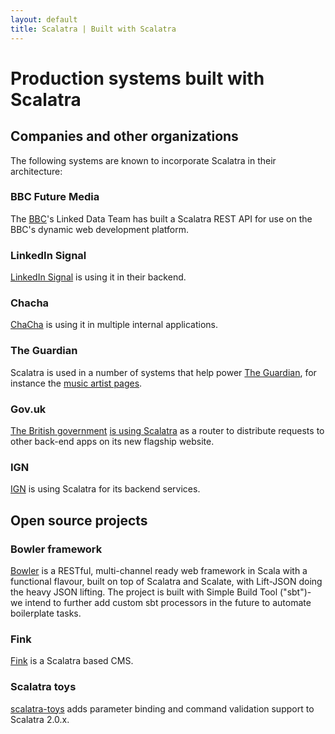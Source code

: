 ```yaml
---
layout: default
title: Scalatra | Built with Scalatra
---
```


<div class="page-header">
  <h1>Production systems built with Scalatra</h1>
</div>

## Companies and other organizations

The following systems are known to incorporate Scalatra in their architecture:

### BBC Future Media

The [BBC](http://www.bbc.co.uk)'s Linked Data Team has built a Scalatra REST API for use on the BBC's dynamic web development platform.

### LinkedIn Signal

[LinkedIn Signal](http://sna-projects.com/blog/2010/10/linkedin-signal-a-look-under-the-hood/) is using it in their backend.

### Chacha

[ChaCha](http://www.chacha.com/) is using it in multiple internal applications.

### The Guardian

Scalatra is used in a number of systems that help power [The Guardian](http:///www.guardian.co.uk/), for instance the [music artist pages](http://www.guardian.co.uk/info/developer-blog/2011/jun/23/internet).

### Gov.uk

[The British government](http://www.gov.uk) [is using Scalatra](http://radar.oreilly.com/2012/01/with-govuk-british-government.html) as a router to distribute requests to other back-end apps on its new flagship website.

### IGN

[IGN](http://www.ign.com) is using Scalatra for its backend services.

## Open source projects

### Bowler framework

[Bowler](http://bowlerframework.org) is a RESTful, multi-channel ready web framework in Scala with a functional flavour, built on top of Scalatra and Scalate, with Lift-JSON doing the heavy JSON lifting. The project is built with Simple Build Tool ("sbt")- we intend to further add custom sbt processors in the future to automate boilerplate tasks.

### Fink

[Fink](https://github.com/dozed/fink) is a Scalatra based CMS.


### Scalatra toys

[scalatra-toys](https://github.com/m20o/scalatra-toys) adds parameter binding
and command validation support to Scalatra 2.0.x.
